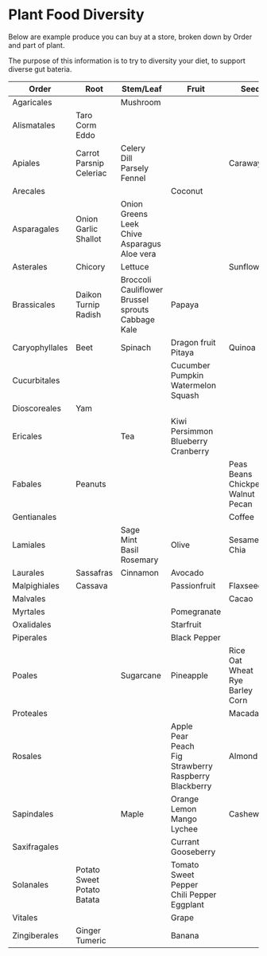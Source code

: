 # Plant Food Diversity

Below are example produce you can buy at a store, broken down by Order and part of plant.

The purpose of this information is to try to diversity your diet, to support diverse gut bateria.

| Order        | Root  | Stem/Leaf| Fruit      | Seed    |
|--------------|-------|----------|------------|---------|
|Agaricales    |       |Mushroom  |            |         |
|Alismatales   |Taro Corm<br>Eddo| |           |         |
|Apiales       |Carrot<br>Parsnip<br>Celeriac|Celery<br>Dill<br>Parsely<br>Fennel | |Caraway|
|Arecales      |       |          |Coconut     |         |
|Asparagales   |Onion<br>Garlic<br>Shallot|Onion Greens<br>Leek<br>Chive<br>Asparagus<br>Aloe vera| | |
|Asterales     |Chicory|Lettuce   |            |Sunflower|
|Brassicales   |Daikon<br>Turnip<br>Radish|Broccoli<br>Cauliflower<br>Brussel sprouts<br>Cabbage<br>Kale|Papaya| |
|Caryophyllales|Beet   |Spinach   |Dragon fruit<br>Pitaya|Quinoa |
|Cucurbitales  | | |Cucumber<br>Pumpkin<br>Watermelon<br>Squash|   |
|Dioscoreales  |Yam    |          |            |         |
|Ericales      |       |Tea       |Kiwi<br>Persimmon<br>Blueberry<br>Cranberry| |
|Fabales       |Peanuts|          |            |Peas<br>Beans<br>Chickpea<br>Walnut<br>Pecan |
|Gentianales   |       |          |            |Coffee   |
|Lamiales      |       |Sage<br>Mint<br>Basil<br>Rosemary|Olive|Sesame<br>Chia|
|Laurales      |Sassafras|Cinnamon|Avocado     |         |
|Malpighiales  |Cassava|          |Passionfruit|Flaxseed |
|Malvales      |       |          |            |Cacao    |
|Myrtales      |       |          |Pomegranate |         |
|Oxalidales    |       |          |Starfruit   |         |
|Piperales     |       |          |Black Pepper|         |
|Poales        |       |Sugarcane |Pineapple   |Rice<br>Oat<br>Wheat<br>Rye<br>Barley<br>Corn|
|Proteales     |       |          |            |Macadamia|
|Rosales       |       |          |Apple<br>Pear<br>Peach<br>Fig<br>Strawberry<br>Raspberry<br>Blackberry|Almond|
|Sapindales    |       |Maple     |Orange<br>Lemon<br>Mango<br>Lychee|Cashew|
|Saxifragales  |       |          |Currant<br>Gooseberry|         |
|Solanales     |Potato<br>Sweet Potato<br>Batata| |Tomato<br>Sweet Pepper<br>Chili Pepper<br>Eggplant| |
|Vitales       |       |          |Grape       |         |
|Zingiberales  |Ginger<br>Tumeric| |Banana     |         |
